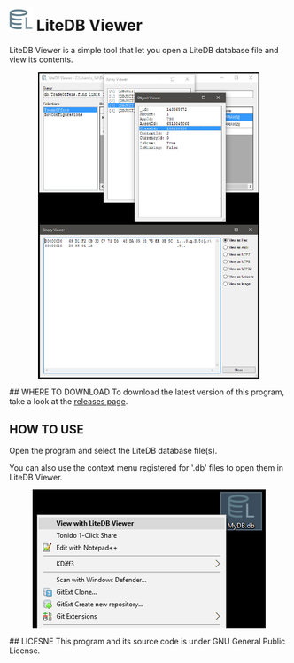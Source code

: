 # <img src="logo.png" width="42" alt="Icon"> LiteDB Viewer
LiteDB Viewer is a simple tool that let you open a LiteDB database file and view its contents.
<p align="center">
<img align="center" src="/screenshot.jpg?raw=true" width="400" alt="Screenshot">
<img align="center" src="/hexview.jpg?raw=true" width="400" alt="Screenshot">
</p>
## WHERE TO DOWNLOAD
To download the latest version of this program, take a look at the <a href="https://github.com/falahati/LiteDBViewer/releases">releases page</a>.

## HOW TO USE
Open the program and select the LiteDB database file(s).

You can also use the context menu registered for '.db' files to open them in LiteDB Viewer.
<p align="center">
<img align="center" src="/contextmenu.jpg?raw=true" alt="Screenshot">
</p>
## LICESNE
This program and its source code is under GNU General Public License.
